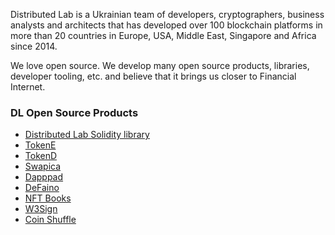 Distributed Lab is a Ukrainian team of developers, cryptographers, business analysts and architects that has developed over 100 blockchain platforms in more than 20 countries in Europe, USA, Middle East, Singapore and Africa since 2014.

We love open source. We develop many open source products, libraries, developer tooling, etc. and believe that it brings us closer to Financial Internet.

### DL Open Source Products

- [Distributed Lab Solidity library](https://github.com/dl-solidity-library)
- [TokenE](https://github.com/dl-tokene)
- [TokenD](https://github.com/tokend)
- [Swapica](https://github.com/Swapica)
- [Dapppad](https://github.com/dl-dapppad)
- [DeFaino](https://github.com/defaino)
- [NFT Books](https://github.com/DL-NFT-Books)
- [W3Sign](https://github.com/dl-w3sign)
- [Coin Shuffle](https://github.com/coin-shuffle)
